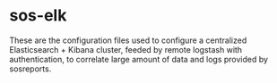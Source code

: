 sos-elk
=============

These are the configuration files used to configure a centralized Elasticsearch + Kibana cluster, feeded by remote logstash with authentication, to correlate large amount of data and logs provided by sosreports.
